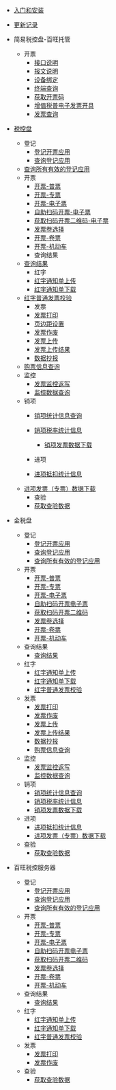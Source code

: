 * [入门和安装]()
* [更新记录](CHANGELOG)
* 简易税控盘-百旺托管
  
  * 开票
    * [接口说明](简易税控盘百旺托管/接口说明-简易税控盘-百旺托管.md)
    * [报文说明](简易税控盘百旺托管/报文说明-简易税控盘-百旺托管.md)
    * [设备绑定](简易税控盘百旺托管/设备绑定-简易税控盘-百旺托管.md)
    * [终端查询](简易税控盘百旺托管/终端查询-简易税控盘-百旺托管.md)
    * [获取开票码](简易税控盘百旺托管/获取开票码-简易税控盘-百旺托管.md)
    * [增值税普电子发票开具](简易税控盘百旺托管/增值税普电子发票开具-简易税控盘-百旺托管.md)
    * [发票查询](简易税控盘百旺托管/发票查询-简易税控盘-百旺托管.md)
  
* [税控盘](http://fpfw2.aiee.fun:6677/fpfw2/test/mnkp)
  
  * 登记
	  * [登记开票应用](税控盘/登记/登记开票应用-税控盘.md)
	* [查询登记应用](税控盘/登记/查询登记应用-税控盘.md)
  * [查询所有有效的登记应用](税控盘/登记/查询所有有效的登记应用-税控盘.md)
  * 开票
    * [开票-普票](税控盘/开票/普票开具-税控盘.md)
    * [开票-专票](税控盘/开票/专票开具-税控盘.md)
    * [开票-电子票](税控盘/开票/电票开具-税控盘.md)
    * [自助扫码开票-电子票](税控盘/开票/自助扫码开票-税控盘.md)
    * [获取扫码开票二维码-电子票](税控盘/开票/获取扫码开票二维码-税控盘.md)
    * [发票卷选择](税控盘/开票/发票卷选择-税控盘.md)
    * [开票-卷票](税控盘/开票/卷票开具-税控盘.md)
    * [开票-机动车](税控盘/开票/开票机动车-税控盘.md)
	* 查询结果
  * [查询结果](税控盘/查询结果/查询结果-税控盘.md)
	* 红字
	* [红字通知单上传](税控盘/红字/红字通知单上传-税控盘.md)
	* [红字通知单下载](税控盘/红字/红字通知单下载-税控盘.md)
  * [红字普通发票校验](税控盘/红字/红字普通发票校验-税控盘.md)
	* 发票
	* [发票打印](税控盘/发票/发票打印-税控盘.md)
	* [页边距设置](税控盘/发票/页边距设置-税控盘.md)
	* [发票作废](税控盘/发票/发票作废-税控盘.md)
	* [发票上传](税控盘/发票/发票上传-税控盘.md)
	* [发票上传结果](税控盘/发票/发票上传结果-税控盘.md)
	* [数据抄报](税控盘/发票/数据抄报-税控盘.md)
  * [购票信息查询](税控盘/发票/购票信息查询-税控盘.md)
  * 监控	
    * [发票监控返写](税控盘/监控/发票监控返写-税控盘.md)
    * [监控数据查询](税控盘/监控/监控数据查询-税控盘.md)
  * 销项
    * [销项统计信息查询](税控盘/销项/销项统计信息查询-税控盘.md)
    * [销项税率统计信息](税控盘/销项/销项税率统计信息-税控盘.md)
	  * [销项发票数据下载](税控盘/销项/销项发票数据下载-税控盘.md)
  
	* 进项
	* [进项抵扣统计信息](税控盘/进项/进项抵扣统计信息-税控盘.md)
  * [进项发票（专票）数据下载](税控盘/进项/进项发票（专票）数据下载-税控盘.md)
	* 查验
	* [获取查验数据](税控盘/查验/获取查验数据-税控盘.md)
	
	
	
* 金税盘
  * 登记
	* [登记开票应用](金税盘/登记/登记开票应用-金税盘.md)
	* [查询登记应用](金税盘/登记/查询登记应用-金税盘.md)
	* [查询所有有效的登记应用](金税盘/登记/查询所有有效的登记应用-金税盘.md)
  * 开票
    * [开票-普票](金税盘/开票/开票-普票-金税盘.md)
    * [开票-专票](金税盘/开票/开票-专票-金税盘.md)
    * [开票-电子票](金税盘/开票/开票-电子票-金税盘.md)
    * [自助扫码开票电子票](金税盘/开票/自助扫码开票电子票-金税盘.md)
    * [获取扫码开票二维码](金税盘/开票/获取扫码开票二维码-金税盘.md)
    * [发票卷选择](金税盘/开票/发票卷选择-金税盘.md)
    * [开票-卷票](金税盘/开票/开票-卷票-金税盘.md)
    * [开票-机动车](金税盘/开票/开票-机动车-金税盘.md)
  * 查询结果
    * [查询结果](金税盘/查询结果/查询结果-金税盘.md)
  * 红字
	* [红字通知单上传](金税盘/红字/红字通知单上传-金税盘.md)
	* [红字通知单下载](金税盘/红字/红字通知单下载-金税盘.md)
	* [红字普通发票校验](金税盘/红字/红字普通发票校验-金税盘.md)	
  * 发票
	* [发票打印](金税盘/发票/发票打印-金税盘.md)
	* [发票作废](金税盘/发票/发票作废-金税盘.md)
	* [发票上传](金税盘/发票/发票上传-金税盘.md)
	* [发票上传结果](金税盘/发票/发票上传结果-金税盘.md)
	* [数据抄报](金税盘/发票/数据抄报-金税盘.md)
	* [购票信息查询](金税盘/发票/购票信息查询-金税盘.md)
  * 监控
	* [发票监控返写](金税盘/监控/发票监控返写-金税盘.md)
    * [监控数据查询](金税盘/监控/监控数据查询-金税盘.md)
  * 销项
    * [销项统计信息查询](金税盘/销项/销项统计信息查询-金税盘.md)
    * [销项税率统计信息](金税盘/销项/销项税率统计信息-金税盘.md)
    * [销项发票数据下载](金税盘/销项/销项发票数据下载-金税盘.md)
  * 进项
	* [进项抵扣统计信息](金税盘/进项/进项抵扣统计信息-金税盘.md)
	* [进项发票（专票）数据下载](金税盘/进项/进项发票（专票）数据下载-金税盘.md)
  * 查验
	* [获取查验数据](金税盘/查验/获取查验数据-金税盘.md)
	
* 百旺税控服务器	
  * 登记
    * [登记开票应用](百旺税控服务器/登记/登记开票应用-税控服务器.md)
	* [查询登记应用](百旺税控服务器/登记/查询登记应用-税控服务器.md)
	* [查询所有有效的登记应用](百旺税控服务器/登记/查询所有有效登记应用-税控服务器.md)
  * 开票
    * [开票-普票](百旺税控服务器/开票/开票-普票-百旺税控服务器.md)
    * [开票-专票](百旺税控服务器/开票/专票开具-百旺税控服务器.md)
    * [开票-电子票](百旺税控服务器/开票/电票开具-百旺税控服务器.md)
    * [自助扫码开票电子票](百旺税控服务器/开票/自助扫码开具电票-百旺税控服务器.md)
    * [获取扫码开票二维码](百旺税控服务器/开票/获取扫码开具电票二维码-百旺税控服务器.md)
    * [发票卷选择](百旺税控服务器/开票/发票卷选择-百旺税控服务器.md)
    * [开票-卷票](百旺税控服务器/开票/卷票开具-百旺税控服务器.md)
    * [开票-机动车](百旺税控服务器/开票/机动车发票开具-百旺税控服务器.md)
  * 查询结果
    * [查询结果](百旺税控服务器/查询结果/查询结果-税控服务器.md)
  * 红字
	* [红字通知单上传](百旺税控服务器/红字/红字通知单上传-税控服务器.md)
	* [红字通知单下载](百旺税控服务器/红字/红字通知单下载-税控服务器.md)
	* [红字普通发票校验](百旺税控服务器/红字/红字普通发票效验-税控服务器.md)	
  * 发票
	* [发票打印](百旺税控服务器/发票/发票打印-税控服务器.md)
	* [发票作废](百旺税控服务器/发票/发票作废-税控服务器.md)
  * 查验
	* [获取查验数据](百旺税控服务器/查验/获取查验数据-税控服务器.md)